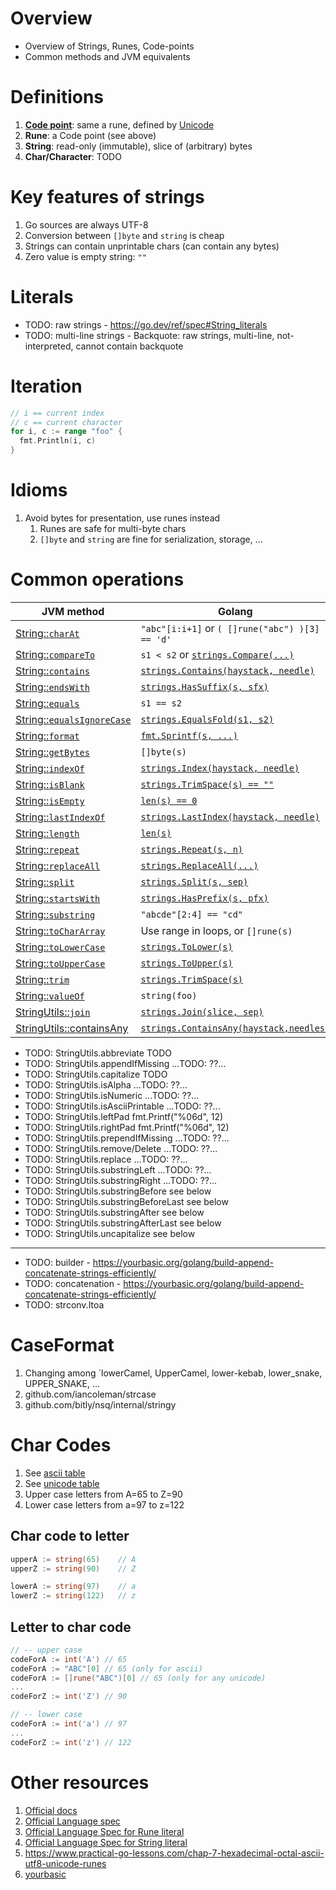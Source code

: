 # Overview
- Overview of Strings, Runes, Code-points
- Common methods and JVM equivalents


# Definitions
1. [**Code point**](https://en.wikipedia.org/wiki/Code_point): same a rune, defined by [Unicode](https://en.wikipedia.org/wiki/Code_point)
1. **Rune**: a Code point (see above)
1. **String**: read-only (immutable), slice of (arbitrary) bytes
1. **Char/Character**: TODO


# Key features of strings
1. Go sources are always UTF-8
1. Conversion between `[]byte` and `string` is cheap
1. Strings can contain unprintable chars (can contain any bytes)
1. Zero value is empty string: `""`


# Literals
- TODO: raw strings - https://go.dev/ref/spec#String_literals
- TODO: multi-line strings - Backquote: raw strings, multi-line, not-interpreted, cannot contain backquote


# Iteration
```go
// i == current index
// c == current character
for i, c := range "foo" {
  fmt.Println(i, c)
}
```


# Idioms
1. Avoid bytes for presentation, use runes instead
    1. Runes are safe for multi-byte chars
    1. `[]byte` and `string` are fine for serialization, storage, ...


# Common operations
|JVM method|Golang|
|---|---|
| [String::`charAt`](https://docs.oracle.com/en/java/javase/11/docs/api/java.base/java/lang/String.html#charAt(int)) | `"abc"[i:i+1]` or `( []rune("abc") )[3] == 'd'`|
| [String::`compareTo`](https://docs.oracle.com/en/java/javase/11/docs/api/java.base/java/lang/String.html#compareTo(java.lang.String)) |`s1 < s2` or [`strings.Compare(...)`](https://pkg.go.dev/strings#Compare) |
| [String::`contains`](https://docs.oracle.com/en/java/javase/11/docs/api/java.base/java/lang/String.html#contains(java.lang.CharSequence)) |[`strings.Contains(haystack, needle)`](https://pkg.go.dev/strings#Contains) |
| [String::`endsWith`](https://docs.oracle.com/en/java/javase/11/docs/api/java.base/java/lang/String.html#endsWith(java.lang.String)) | [`strings.HasSuffix(s, sfx)`](https://pkg.go.dev/strings#HasSuffix) |
| [String::`equals`](https://docs.oracle.com/en/java/javase/11/docs/api/java.base/java/lang/String.html#equals(java.lang.Object)) |`s1 == s2`|
| [String::`equalsIgnoreCase`](https://docs.oracle.com/en/java/javase/11/docs/api/java.base/java/lang/String.html#equalsIgnoreCase(java.lang.String)) | [`strings.EqualsFold(s1, s2)`](https://pkg.go.dev/strings#EqualFold) |
| [String::`format`](https://docs.oracle.com/en/java/javase/11/docs/api/java.base/java/lang/String.html#format(java.lang.String,java.lang.Object...)) | [`fmt.Sprintf(s, ...)`](https://pkg.go.dev/fmt#Sprintf) |
| [String::`getBytes`](https://docs.oracle.com/en/java/javase/11/docs/api/java.base/java/lang/String.html#getBytes()) |`[]byte(s)`|
| [String::`indexOf`](https://docs.oracle.com/en/java/javase/11/docs/api/java.base/java/lang/String.html#indexOf(int)) | [`strings.Index(haystack, needle)`](https://pkg.go.dev/strings#Index) |
| [String::`isBlank`](https://docs.oracle.com/en/java/javase/11/docs/api/java.base/java/lang/String.html#isBlank()) |[`strings.TrimSpace(s) == ""`](https://pkg.go.dev/strings#TrimSpace) |
| [String::`isEmpty`](https://docs.oracle.com/en/java/javase/11/docs/api/java.base/java/lang/String.html#isEmpty()) | [`len(s) == 0`](https://pkg.go.dev/builtin#len) |
| [String::`lastIndexOf`](https://docs.oracle.com/en/java/javase/11/docs/api/java.base/java/lang/String.html#lastIndexOf(int)) | [`strings.LastIndex(haystack, needle)`](https://pkg.go.dev/strings#LastIndex) |
| [String::`length`](https://docs.oracle.com/en/java/javase/11/docs/api/java.base/java/lang/String.html#length()) | [`len(s)`](https://pkg.go.dev/builtin#len) |
| [String::`repeat`](https://docs.oracle.com/en/java/javase/11/docs/api/java.base/java/lang/String.html#repeat(int)) | [`strings.Repeat(s, n)`](https://pkg.go.dev/strings#Repeat) |
| [String::`replaceAll`](https://docs.oracle.com/en/java/javase/11/docs/api/java.base/java/lang/String.html#replaceAll(java.lang.String,java.lang.String)) | [`strings.ReplaceAll(...)`](https://pkg.go.dev/strings#ReplaceAll) |
| [String::`split`](https://docs.oracle.com/en/java/javase/11/docs/api/java.base/java/lang/String.html#split(java.lang.String)) | [`strings.Split(s, sep)`](https://pkg.go.dev/strings#Split) |
| [String::`startsWith`](https://docs.oracle.com/en/java/javase/11/docs/api/java.base/java/lang/String.html#startsWith(java.lang.String)) | [`strings.HasPrefix(s, pfx)`](https://pkg.go.dev/strings#HasPrefix) |
| [String::`substring`](https://docs.oracle.com/en/java/javase/11/docs/api/java.base/java/lang/String.html#substring(int,int)) |`"abcde"[2:4] == "cd"`|
| [String::`toCharArray`](https://docs.oracle.com/en/java/javase/11/docs/api/java.base/java/lang/String.html#toCharArray()) |Use range in loops, or `[]rune(s)`|
| [String::`toLowerCase`](https://docs.oracle.com/en/java/javase/11/docs/api/java.base/java/lang/String.html#toLowerCase()) | [`strings.ToLower(s)`](https://pkg.go.dev/strings#ToLower) |
| [String::`toUpperCase`](https://docs.oracle.com/en/java/javase/11/docs/api/java.base/java/lang/String.html#toUpperCase()) | [`strings.ToUpper(s)`](https://pkg.go.dev/strings#ToUpper) |
| [String::`trim`](https://docs.oracle.com/en/java/javase/11/docs/api/java.base/java/lang/String.html#trim()) |[`strings.TrimSpace(s)`](https://pkg.go.dev/strings#TrimSpace) |
| [String::`valueOf`](https://docs.oracle.com/en/java/javase/11/docs/api/java.base/java/lang/String.html#valueOf(java.lang.Object)) |`string(foo)`|
| [StringUtils::`join`](https://commons.apache.org/proper/commons-lang/apidocs/org/apache/commons/lang3/StringUtils.html#join-java.lang.Iterable-java.lang.String-) | [`strings.Join(slice, sep)`](https://pkg.go.dev/strings#Join) |
| [StringUtils::containsAny](https://commons.apache.org/proper/commons-lang/apidocs/org/apache/commons/lang3/StringUtils.html#containsAny-java.lang.CharSequence-char...-) | [`strings.ContainsAny(haystack,needles)`](https://pkg.go.dev/strings#ContainsAny) |


- TODO: StringUtils.abbreviate			TODO
- TODO: StringUtils.appendIfMissing		...TODO: ??...
- TODO: StringUtils.capitalize			TODO
- TODO: StringUtils.isAlpha			    ...TODO: ??...
- TODO: StringUtils.isNumeric			...TODO: ??...
- TODO: StringUtils.isAsciiPrintable	...TODO: ??...
- TODO: StringUtils.leftPad			    fmt.Printf("%06d", 12)
- TODO: StringUtils.rightPad			fmt.Printf("%06d", 12)
- TODO: StringUtils.prependIfMissing	...TODO: ??...
- TODO: StringUtils.remove/Delete		...TODO: ??...
- TODO: StringUtils.replace			    ...TODO: ??...
- TODO: StringUtils.substringLeft		...TODO: ??...
- TODO: StringUtils.substringRight		...TODO: ??...
- TODO: StringUtils.substringBefore		see below
- TODO: StringUtils.substringBeforeLast	see below
- TODO: StringUtils.substringAfter		see below
- TODO: StringUtils.substringAfterLast	see below
- TODO: StringUtils.uncapitalize		see below

--------
- TODO: builder - https://yourbasic.org/golang/build-append-concatenate-strings-efficiently/
- TODO: concatenation - https://yourbasic.org/golang/build-append-concatenate-strings-efficiently/
- TODO: strconv.Itoa


# CaseFormat
1. Changing among `lowerCamel, UpperCamel, lower-kebab, lower_snake, UPPER_SNAKE, ...
1. github.com/iancoleman/strcase
1. github.com/bitly/nsq/internal/stringy

# Char Codes
1. See [ascii table](https://www.ascii-code.com/)
1. See [unicode table](https://unicode-table.com/en/)
1. Upper case letters from A=65 to Z=90
1. Lower case letters from a=97 to z=122

## Char code to letter
```go
upperA := string(65)    // A
upperZ := string(90)    // Z

lowerA := string(97)    // a
lowerZ := string(122)   // z
```

## Letter to char code
```go
// -- upper case
codeForA := int('A') // 65
codeForA := "ABC"[0] // 65 (only for ascii)
codeForA := []rune("ABC")[0] // 65 (only for any unicode)
...
codeForZ := int('Z') // 90

// -- lower case
codeForA := int('a') // 97
...
codeForZ := int('z') // 122
```


# Other resources
1. [Official docs](https://go.dev/blog/strings)
1. [Official Language spec](https://go.dev/ref/spec#String_types)
1. [Official Language Spec for Rune literal](https://go.dev/ref/spec#Rune_literals)
1. [Official Language Spec for String literal](https://go.dev/ref/spec#String_literals)
1. https://www.practical-go-lessons.com/chap-7-hexadecimal-octal-ascii-utf8-unicode-runes
1. [yourbasic](https://yourbasic.org/golang/string-functions-reference-cheat-sheet)
